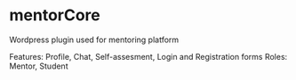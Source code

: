 # mentorCore
Wordpress plugin used for mentoring platform

Features:
Profile, Chat, Self-assesment, Login and Registration forms
Roles: Mentor, Student
